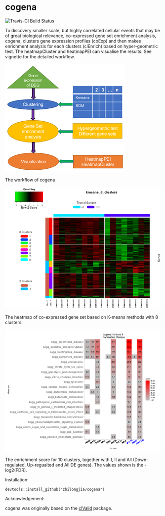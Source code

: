 # cogena

[![Travis-CI Build Status](https://travis-ci.org/zhilongjia/cogena.png?branch=master)](https://travis-ci.org/zhilongjia/cogena)


To discovery smaller scale, but highly correlated cellular events that may be of great biological relevance, co-expressed gene set enrichment analysis, cogena, clusters gene expression profiles (coExp) and then makes enrichment analysis for each clusters (clEnrich) based on hyper-geometric test. The heatmapCluster and heatmapPEI can visualise the results. See vignette for the detailed workflow.


![cogena_workflow](inst/figure/Cogena_workflow.png)

The workflow of cogena

![cogena_heatmapCluster](inst/figure/heatmapCluster_Kmeans8.png)

The heatmap of co-expressed gene set based on K-means methods with 8 clusters.


![cogena_heatmapPEI](inst/figure/heatmapPEI_Kmeans8.png)

 The enrichment score for 10 clusters, together with I, II and All (Down-regulated, Up-regualted and All DE genes). The values shown is the -log2(FDR).



Installation:

	devtools::install_github("zhilongjia/cogena")

Acknowledgement:

cogena was originally based on the [clValid](http://cran.r-project.org/web/packages/clValid/index.html) package.

